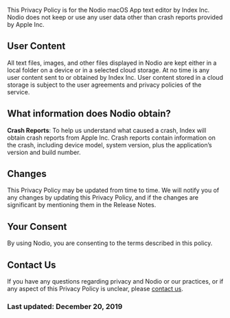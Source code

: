 
This Privacy Policy is for the Nodio macOS App text editor by Index Inc. Nodio does not keep or use any user data other than crash reports provided by Apple Inc.</p>
        
## User Content

All text files, images, and other files displayed in Nodio are kept either in a local folder on a device or in a selected cloud storage. At no time is any user content sent to or obtained by Index Inc. User content stored in a cloud storage is subject to the user agreements and privacy policies of the service.
        
## What information does Nodio obtain?
        
 **Crash Reports**:
To help us understand what caused a crash, Index will obtain crash reports from Apple Inc. Crash reports contain information on the crash, including device model, system version, plus the application’s version and build number.

## Changes
        
This Privacy Policy may be updated from time to time. We will notify you of any changes by updating this Privacy Policy, and if the changes are significant by mentioning them in the Release Notes.

## Your Consent

By using Nodio, you are consenting to the terms described in this policy.

## Contact Us

If you have any questions regarding privacy and Nodio or our practices, or if any aspect of this Privacy Policy is unclear, please [contact us](../contact). 

### Last updated: December 20, 2019
